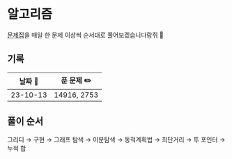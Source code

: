# 알고리즘

<a href='https://github.com/tony9402/baekjoon/tree/main#%EA%B0%81-%EC%95%8C%EA%B3%A0%EB%A6%AC%EC%A6%98-%EB%AC%B8%EC%A0%9C%EC%A7%91'>문제집</a>을 매일 한 문제 이상씩 순서대로 풀어보겠습니다람쥐 🐹

## 기록

| 날짜 📅  | 푼 문제 ✏️  |
| :------: | :---------: |
| 23-10-13 | 14916, 2753 |

## 풀이 순서

그리디
→ 구현
→ 그래프 탐색
→ 이분탐색
→ 동적계획법
→ 최단거리
→ 투 포인터
→ 누적 합
